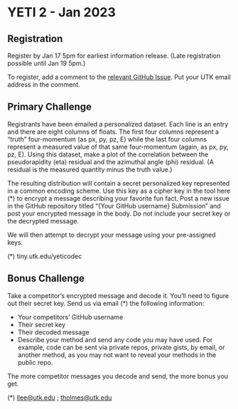 # YETI 2 - Jan 2023

## Registration

Register by Jan 17 5pm for earliest information release. (Late registration possible until Jan 19 5pm.)

To register, add a comment to the [relevant GitHub Issue](https://github.com/lawrenceleejr/YETI2/issues/1). Put your UTK email address in the comment.

## Primary Challenge

Registrants have been emailed a personalized dataset. Each line is an entry and there are eight columns of floats. The first four columns represent a “truth” four-momentum (as px, py, pz, E) while the last four columns represent a measured value of that same four-momentum (again, as px, py, pz, E). Using this dataset, make a plot of the correlation between the pseudorapidity (eta) residual and the azimuthal angle (phi) residual. (A residual is the measured quantity minus the truth value.)

The resulting distribution will contain a secret personalized key represented in a common encoding scheme. Use this key as a cipher key in the tool here (*) to encrypt a message describing your favorite fun fact. Post a new issue in the GitHub repository titled “{Your GitHub username} Submission” and post your encrypted message in the body. Do not include your secret key or the decrypted message. 

We will then attempt to decrypt your message using your pre-assigned keys.

(*) tiny.utk.edu/yeticodec

## Bonus Challenge

Take a competitor’s encrypted message and decode it. You’ll need to figure out their secret key. Send us via email (*) the following information:

* Your competitors’ GitHub username
* Their secret key
* Their decoded message 
* Describe your method and send any code you may have used. For example, code can be sent via private repos, private gists, by email, or another method, as you may not want to reveal your methods in the public repo.

The more competitor messages you decode and send, the more bonus you get. 

(*) llee@utk.edu ; tholmes@utk.edu

